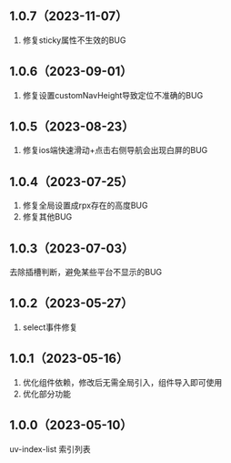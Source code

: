 ## 1.0.7（2023-11-07）
1. 修复sticky属性不生效的BUG
## 1.0.6（2023-09-01）
1. 修复设置customNavHeight导致定位不准确的BUG
## 1.0.5（2023-08-23）
1. 修复ios端快速滑动+点击右侧导航会出现白屏的BUG
## 1.0.4（2023-07-25）
1. 修复全局设置成rpx存在的高度BUG
2. 修复其他BUG
## 1.0.3（2023-07-03）
去除插槽判断，避免某些平台不显示的BUG
## 1.0.2（2023-05-27）
1. select事件修复
## 1.0.1（2023-05-16）
1. 优化组件依赖，修改后无需全局引入，组件导入即可使用
2. 优化部分功能
## 1.0.0（2023-05-10）
uv-index-list 索引列表
